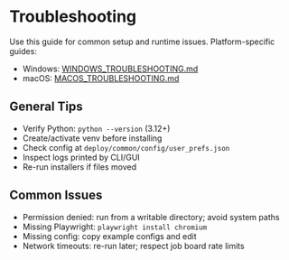 # Troubleshooting

Use this guide for common setup and runtime issues. Platform-specific guides:

- Windows: [WINDOWS_TROUBLESHOOTING.md](./WINDOWS_TROUBLESHOOTING.md)
- macOS: [MACOS_TROUBLESHOOTING.md](./MACOS_TROUBLESHOOTING.md)

## General Tips

- Verify Python: `python --version` (3.12+)
- Create/activate venv before installing
- Check config at `deploy/common/config/user_prefs.json`
- Inspect logs printed by CLI/GUI
- Re-run installers if files moved

## Common Issues

- Permission denied: run from a writable directory; avoid system paths
- Missing Playwright: `playwright install chromium`
- Missing config: copy example configs and edit
- Network timeouts: re-run later; respect job board rate limits

